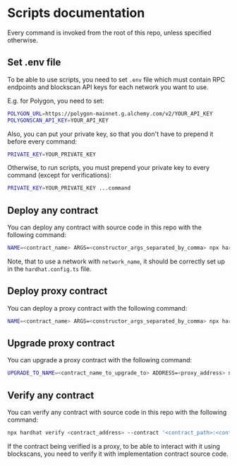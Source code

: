 # Scripts documentation

Every command is invoked from the root of this repo, unless specified otherwise.

## Set .env file

To be able to use scripts, you need to set `.env` file which must contain RPC endpoints and blockscan API keys for each network you want to use.

E.g. for Polygon, you need to set:

```bash
POLYGON_URL=https://polygon-mainnet.g.alchemy.com/v2/YOUR_API_KEY
POLYGONSCAN_API_KEY=YOUR_API_KEY
```

Also, you can put your private key, so that you don't have to prepend it before every command:

```bash
PRIVATE_KEY=YOUR_PRIVATE_KEY
```

Otherwise, to run scripts, you must prepend your private key to every command (except for verifications):

```bash
PRIVATE_KEY=YOUR_PRIVATE_KEY ...command
```

## Deploy any contract

You can deploy any contract with source code in this repo with the following command:

```bash
NAME=<contract_name> ARGS=<constructor_args_separated_by_comma> npx hardhat run scripts/deployContract.ts --network <network_name>
```

Note, that to use a network with `network_name`, it should be correctly set up in the `hardhat.config.ts` file.

## Deploy proxy contract

You can deploy a proxy contract with the following command:

```bash
NAME=<contract_name> ARGS=<constructor_args_separated_by_comma> npx hardhat run scripts/deployProxy.ts --network <network_name>
```

## Upgrade proxy contract

You can upgrade a proxy contract with the following command:

```bash
UPGRADE_TO_NAME=<contract_name_to_upgrade_to> ADDRESS=<proxy_address> npx hardhat run scripts/upgradeProxy.ts --network <network_name>
```

## Verify any contract

You can verify any contract with source code in this repo with the following command:

```bash
npx hardhat verify <contract_address> --contract '<contract_path>:<contract_name>' <constructor_args_separated_by_space> --network <network_name>
```

If the contract being verified is a proxy, to be able to interact with it using blockscans, you need to verify it with implementation contract source code.
